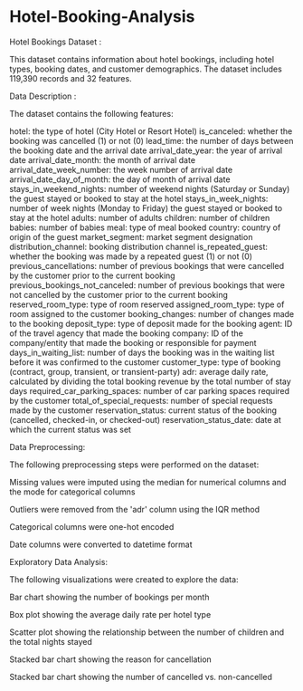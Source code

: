 # Hotel-Booking-Analysis


Hotel Bookings Dataset :

This dataset contains information about hotel bookings, including hotel types, booking dates, and customer demographics. The dataset includes 119,390 records and 32 features.



Data Description :


The dataset contains the following features:

hotel: the type of hotel (City Hotel or Resort Hotel)
is_canceled: whether the booking was cancelled (1) or not (0)
lead_time: the number of days between the booking date and the arrival date
arrival_date_year: the year of arrival date
arrival_date_month: the month of arrival date
arrival_date_week_number: the week number of arrival date
arrival_date_day_of_month: the day of month of arrival date
stays_in_weekend_nights: number of weekend nights (Saturday or Sunday) the guest stayed or booked to stay at the hotel
stays_in_week_nights: number of week nights (Monday to Friday) the guest stayed or booked to stay at the hotel
adults: number of adults
children: number of children
babies: number of babies
meal: type of meal booked
country: country of origin of the guest
market_segment: market segment designation
distribution_channel: booking distribution channel
is_repeated_guest: whether the booking was made by a repeated guest (1) or not (0)
previous_cancellations: number of previous bookings that were cancelled by the customer prior to the current booking
previous_bookings_not_canceled: number of previous bookings that were not cancelled by the customer prior to the current booking
reserved_room_type: type of room reserved
assigned_room_type: type of room assigned to the customer
booking_changes: number of changes made to the booking
deposit_type: type of deposit made for the booking
agent: ID of the travel agency that made the booking
company: ID of the company/entity that made the booking or responsible for payment
days_in_waiting_list: number of days the booking was in the waiting list before it was confirmed to the customer
customer_type: type of booking (contract, group, transient, or transient-party)
adr: average daily rate, calculated by dividing the total booking revenue by the total number of stay days
required_car_parking_spaces: number of car parking spaces required by the customer
total_of_special_requests: number of special requests made by the customer
reservation_status: current status of the booking (cancelled, checked-in, or checked-out)
reservation_status_date: date at which the current status was set




Data Preprocessing:



The following preprocessing steps were performed on the dataset:

Missing values were imputed using the median for numerical columns and the mode for categorical columns

Outliers were removed from the 'adr' column using the IQR method

Categorical columns were one-hot encoded

Date columns were converted to datetime format




Exploratory Data Analysis:




The following visualizations were created to explore the data:

Bar chart showing the number of bookings per month

Box plot showing the average daily rate per hotel type

Scatter plot showing the relationship between the number of children and the total nights stayed

Stacked bar chart showing the reason for cancellation

Stacked bar chart showing the number of cancelled vs. non-cancelled
